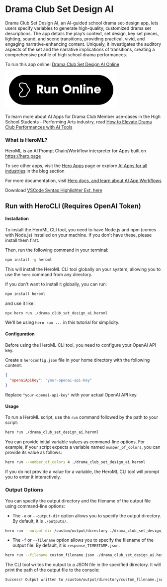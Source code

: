 # Drama Club Set Design AI

Drama Club Set Design AI, an AI-guided school drama set-design app, lets users specify variables to generate high-quality, customized drama set descriptions. The app details the play’s context, set design, key set pieces, lighting, sound, and scene transitions, providing practical, vivid, and engaging narrative-enhancing content. Uniquely, it investigates the auditory aspects of the set and the narrative implications of transitions, creating a comprehensive profile of high school drama performances.

To run this app online: [Drama Club Set Design AI Online](https://hero.page/app/drama-club-set-design-ai-ai-guided-school-drama-set-design/5sfdlwzJef73I0cCbeG2)

[![Run Drama Club Set Design AI Online](/assets/run.svg)](https://hero.page/app/drama-club-set-design-ai-ai-guided-school-drama-set-design/5sfdlwzJef73I0cCbeG2)

To learn more about AI Apps for Drama Club Member use-cases in the High School Students - Performing Arts industry, read [How to Elevate Drama Club Performances with AI Tools](https://hero.page/blog/ai/high-school-students-performing-arts/how-to-elevate-drama-club-performances-with-ai-tools/170963)

### What is HeroML?
HeroML is an AI Prompt Chain/Workflow interpreter for Apps built on https://hero.page 

To see other apps, visit the [Hero Apps](https://hero.page/apps) page or explore [AI Apps for all industries](https://hero.page/blog) in the blog section

For more documentation, visit [Hero docs, and learn about AI App Workflows](https://hero.page/tutorials/introduction-to-heroml)

Download [VSCode Syntax Highlighter Ext. here](https://marketplace.visualstudio.com/items?itemName=hero-page.heroml)

## Run with HeroCLI (Requires OpenAI Token)

#### Installation

To install the HeroML CLI tool, you need to have Node.js and npm (comes with Node.js) installed on your machine. If you don't have these, please install them first. 

Then, run the following command in your terminal:

```bash
npm install -g heroml
```

This will install the HeroML CLI tool globally on your system, allowing you to use the `hero` command from any directory.

If you don't want to install it globally, you can run:

```bash
npm install heroml
```

and use it like:

```bash
npx hero run ./drama_club_set_design_ai.heroml
```

We'll be using `hero run ...` in this tutorial for simplicity.

#### Configuration

Before using the HeroML CLI tool, you need to configure your OpenAI API key. 

Create a `heroconfig.json` file in your home directory with the following content:

```json
{
  "openaiApiKey": "your-openai-api-key"
}
```

Replace `"your-openai-api-key"` with your actual OpenAI API key.

#### Usage

To run a HeroML script, use the `run` command followed by the path to your script:

```bash
hero run ./drama_club_set_design_ai.heroml
```

You can provide initial variable values as command-line options. For example, if your script expects a variable named `number_of_colors`, you can provide its value as follows:

```bash
hero run --number_of_colors 4 ./drama_club_set_design_ai.heroml
```

If you do not provide a value for a variable, the HeroML CLI tool will prompt you to enter it interactively.

### Output Options

You can specify the output directory and the filename of the output file using command-line options:

- The `-o` or `--output-dir` option allows you to specify the output directory. By default, it is `./outputs/`.

```bash
hero run --output-dir /custom/output/directory ./drama_club_set_design_ai.heroml
```

- The `-f` or `--filename` option allows you to specify the filename of the output file. By default, it is `response_TIMESTAMP.json`.

```bash
hero run --filename custom_filename.json ./drama_club_set_design_ai.heroml
```

The CLI tool writes the output to a JSON file in the specified directory. It will print the path of the output file to the console:

```bash
Success! Output written to /custom/output/directory/custom_filename.json
```

